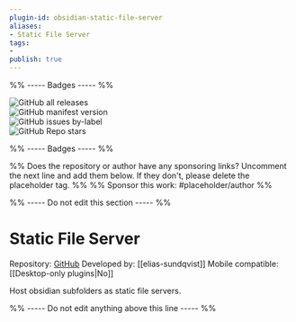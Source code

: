 ```yaml
---
plugin-id: obsidian-static-file-server
aliases:
- Static File Server
tags: 
- 
publish: true
---
```


%% ----- Badges ----- %%

![GitHub all releases](https://img.shields.io/github/downloads/elias-sundqvist/obsidian-static-file-server/total?color=573E7A&logo=github&style=for-the-badge)   
![GitHub manifest version](https://img.shields.io/github/manifest-json/v/elias-sundqvist/obsidian-static-file-server?color=573E7A&logo=github&style=for-the-badge)   
![GitHub issues by-label](https://img.shields.io/github/issues/elias-sundqvist/obsidian-static-file-server/help%20wanted?color=573E7A&logo=github&style=for-the-badge)   
![GitHub Repo stars](https://img.shields.io/github/stars/elias-sundqvist/obsidian-static-file-server?color=573E7A&logo=github&style=for-the-badge)

%% ----- Badges ----- %%

%% Does the repository or author have any sponsoring links? Uncomment the next line and add them below. If they don't, please delete the placeholder tag. %%
%% Sponsor this work: #placeholder/author %%

%% ----- Do not edit this section ----- %%

# Static File Server

Repository: [GitHub](https://github.com/elias-sundqvist/obsidian-static-file-server)
Developed by: [[elias-sundqvist]]
Mobile compatible: [[Desktop-only plugins|No]]

Host obsidian subfolders as static file servers.

%% ----- Do not edit anything above this line ----- %% 
